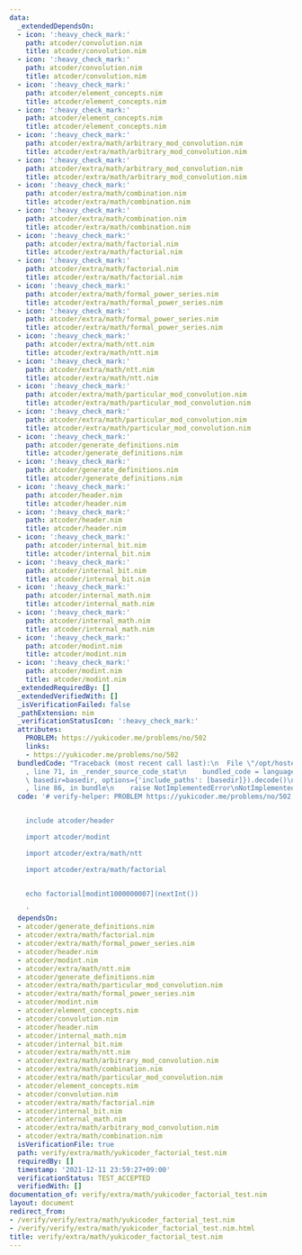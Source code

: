 ```yaml
---
data:
  _extendedDependsOn:
  - icon: ':heavy_check_mark:'
    path: atcoder/convolution.nim
    title: atcoder/convolution.nim
  - icon: ':heavy_check_mark:'
    path: atcoder/convolution.nim
    title: atcoder/convolution.nim
  - icon: ':heavy_check_mark:'
    path: atcoder/element_concepts.nim
    title: atcoder/element_concepts.nim
  - icon: ':heavy_check_mark:'
    path: atcoder/element_concepts.nim
    title: atcoder/element_concepts.nim
  - icon: ':heavy_check_mark:'
    path: atcoder/extra/math/arbitrary_mod_convolution.nim
    title: atcoder/extra/math/arbitrary_mod_convolution.nim
  - icon: ':heavy_check_mark:'
    path: atcoder/extra/math/arbitrary_mod_convolution.nim
    title: atcoder/extra/math/arbitrary_mod_convolution.nim
  - icon: ':heavy_check_mark:'
    path: atcoder/extra/math/combination.nim
    title: atcoder/extra/math/combination.nim
  - icon: ':heavy_check_mark:'
    path: atcoder/extra/math/combination.nim
    title: atcoder/extra/math/combination.nim
  - icon: ':heavy_check_mark:'
    path: atcoder/extra/math/factorial.nim
    title: atcoder/extra/math/factorial.nim
  - icon: ':heavy_check_mark:'
    path: atcoder/extra/math/factorial.nim
    title: atcoder/extra/math/factorial.nim
  - icon: ':heavy_check_mark:'
    path: atcoder/extra/math/formal_power_series.nim
    title: atcoder/extra/math/formal_power_series.nim
  - icon: ':heavy_check_mark:'
    path: atcoder/extra/math/formal_power_series.nim
    title: atcoder/extra/math/formal_power_series.nim
  - icon: ':heavy_check_mark:'
    path: atcoder/extra/math/ntt.nim
    title: atcoder/extra/math/ntt.nim
  - icon: ':heavy_check_mark:'
    path: atcoder/extra/math/ntt.nim
    title: atcoder/extra/math/ntt.nim
  - icon: ':heavy_check_mark:'
    path: atcoder/extra/math/particular_mod_convolution.nim
    title: atcoder/extra/math/particular_mod_convolution.nim
  - icon: ':heavy_check_mark:'
    path: atcoder/extra/math/particular_mod_convolution.nim
    title: atcoder/extra/math/particular_mod_convolution.nim
  - icon: ':heavy_check_mark:'
    path: atcoder/generate_definitions.nim
    title: atcoder/generate_definitions.nim
  - icon: ':heavy_check_mark:'
    path: atcoder/generate_definitions.nim
    title: atcoder/generate_definitions.nim
  - icon: ':heavy_check_mark:'
    path: atcoder/header.nim
    title: atcoder/header.nim
  - icon: ':heavy_check_mark:'
    path: atcoder/header.nim
    title: atcoder/header.nim
  - icon: ':heavy_check_mark:'
    path: atcoder/internal_bit.nim
    title: atcoder/internal_bit.nim
  - icon: ':heavy_check_mark:'
    path: atcoder/internal_bit.nim
    title: atcoder/internal_bit.nim
  - icon: ':heavy_check_mark:'
    path: atcoder/internal_math.nim
    title: atcoder/internal_math.nim
  - icon: ':heavy_check_mark:'
    path: atcoder/internal_math.nim
    title: atcoder/internal_math.nim
  - icon: ':heavy_check_mark:'
    path: atcoder/modint.nim
    title: atcoder/modint.nim
  - icon: ':heavy_check_mark:'
    path: atcoder/modint.nim
    title: atcoder/modint.nim
  _extendedRequiredBy: []
  _extendedVerifiedWith: []
  _isVerificationFailed: false
  _pathExtension: nim
  _verificationStatusIcon: ':heavy_check_mark:'
  attributes:
    PROBLEM: https://yukicoder.me/problems/no/502
    links:
    - https://yukicoder.me/problems/no/502
  bundledCode: "Traceback (most recent call last):\n  File \"/opt/hostedtoolcache/Python/3.10.0/x64/lib/python3.10/site-packages/onlinejudge_verify/documentation/build.py\"\
    , line 71, in _render_source_code_stat\n    bundled_code = language.bundle(stat.path,\
    \ basedir=basedir, options={'include_paths': [basedir]}).decode()\n  File \"/opt/hostedtoolcache/Python/3.10.0/x64/lib/python3.10/site-packages/onlinejudge_verify/languages/nim.py\"\
    , line 86, in bundle\n    raise NotImplementedError\nNotImplementedError\n"
  code: '# verify-helper: PROBLEM https://yukicoder.me/problems/no/502


    include atcoder/header

    import atcoder/modint

    import atcoder/extra/math/ntt

    import atcoder/extra/math/factorial


    echo factorial[modint1000000007](nextInt())

    '
  dependsOn:
  - atcoder/generate_definitions.nim
  - atcoder/extra/math/factorial.nim
  - atcoder/extra/math/formal_power_series.nim
  - atcoder/header.nim
  - atcoder/modint.nim
  - atcoder/extra/math/ntt.nim
  - atcoder/generate_definitions.nim
  - atcoder/extra/math/particular_mod_convolution.nim
  - atcoder/extra/math/formal_power_series.nim
  - atcoder/modint.nim
  - atcoder/element_concepts.nim
  - atcoder/convolution.nim
  - atcoder/header.nim
  - atcoder/internal_math.nim
  - atcoder/internal_bit.nim
  - atcoder/extra/math/ntt.nim
  - atcoder/extra/math/arbitrary_mod_convolution.nim
  - atcoder/extra/math/combination.nim
  - atcoder/extra/math/particular_mod_convolution.nim
  - atcoder/element_concepts.nim
  - atcoder/convolution.nim
  - atcoder/extra/math/factorial.nim
  - atcoder/internal_bit.nim
  - atcoder/internal_math.nim
  - atcoder/extra/math/arbitrary_mod_convolution.nim
  - atcoder/extra/math/combination.nim
  isVerificationFile: true
  path: verify/extra/math/yukicoder_factorial_test.nim
  requiredBy: []
  timestamp: '2021-12-11 23:59:27+09:00'
  verificationStatus: TEST_ACCEPTED
  verifiedWith: []
documentation_of: verify/extra/math/yukicoder_factorial_test.nim
layout: document
redirect_from:
- /verify/verify/extra/math/yukicoder_factorial_test.nim
- /verify/verify/extra/math/yukicoder_factorial_test.nim.html
title: verify/extra/math/yukicoder_factorial_test.nim
---
```

